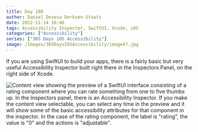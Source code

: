 ```yaml
---
title: Day 180
author: Daniel Devesa Derksen-Staats
date: 2022-11-14 16:46
tags: Accessibility Inspector, SwiftUI, Xcode, iOS
categories: ["Accessibility"]
series: ["365 Days iOS Accessibility"]
image: /Images/365DaysIOSAccessibility/image47.jpg
---
```


If you are using SwiftUI to build your apps, there is a fairly basic but very useful Accessibility Inspector built right there in the Inspectors Panel, on the right side of Xcode.

![Content view showing the preview of a SwiftUI interface consisting of a rating component where you can rate something from one to five thumbs up. In the Inspectors panel, there is an Accessibility Inspector. If you make the content view selectable, you can select any time in the preview and it will show some of the basic accessibility attributes for that component in the inspector. In the case of the rating component, the label is "rating", the value is "0" and the actions is "adjustable".](/Images/365DaysIOSAccessibility/image47.jpg)